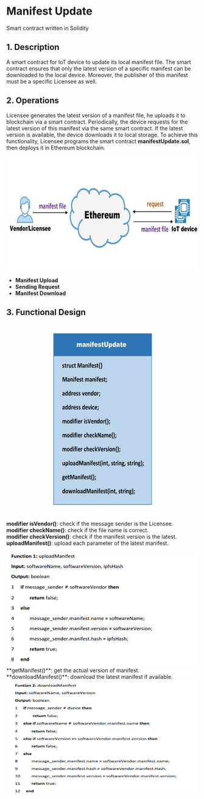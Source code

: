 # Manifest Update
Smart contract written in Solidity

## 1. Description
A smart contract for IoT device to update its local manifest file. The smart contract ensures that only the latest version of a specific manifest can be downloaded to the local device. Moreover, the publisher of this manifest must be a specific Licensee as well.  

## 2. Operations
Licensee generates the latest version of a manifest file, he uploads it to blockchain via a smart contract. Periodically, the device requests for the latest version of this manifest via the same smart contract. If the latest version is available, the device downloads it to local storage. To achieve this functionality, Licensee programs the smart contract **manifestUpdate.sol**, then deploys it in Ethereum blockchain.
<div align=center><img width="600" height="300" src="https://github.com/zhilin963/manifest-update/blob/main/IMG/framework.jpg" />  </div>  

* **Manifest Upload**
* **Sending Request**
* **Manifest Download**

## 3. Functional Design
<div align=center><img width="300" height="500" src="https://github.com/zhilin963/manifest-update/blob/main/IMG/contract2.jpg" />  </div>  

**modifier isVendor()**: check if the message sender is the Licensee.  
**modifier checkName()**: check if the file name is correct.  
**modifier checkVersion()**: check if the manifest version is the latest.  
**uploadManifest()**: upload each parameter of the latest manifest.  
 <div align=center><img width="600" height="300" src="https://github.com/zhilin963/manifest-update/blob/main/IMG/function1.png" />  </div>   
**getManifest()**: get the actual version of manifest.  
**downloadManifest()**: download the latest manifest if available.  
<div align=center><img width="600" height="300" src="https://github.com/zhilin963/manifest-update/blob/main/IMG/function2.png" />  </div>    
